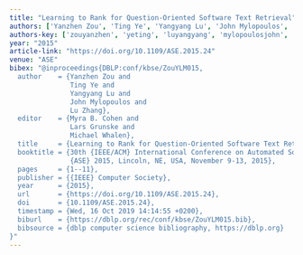 ```yaml
---
title: "Learning to Rank for Question-Oriented Software Text Retrieval"
authors: ['Yanzhen Zou', 'Ting Ye', 'Yangyang Lu', 'John Mylopoulos', 'Lu Zhang 0023']
authors-key: ['zouyanzhen', 'yeting', 'luyangyang', 'mylopoulosjohn', 'zhanglu']
year: "2015"
article-link: "https://doi.org/10.1109/ASE.2015.24"
venue: "ASE"
bibex: "@inproceedings{DBLP:conf/kbse/ZouYLM015,
  author    = {Yanzhen Zou and
               Ting Ye and
               Yangyang Lu and
               John Mylopoulos and
               Lu Zhang},
  editor    = {Myra B. Cohen and
               Lars Grunske and
               Michael Whalen},
  title     = {Learning to Rank for Question-Oriented Software Text Retrieval {(T)}},
  booktitle = {30th {IEEE/ACM} International Conference on Automated Software Engineering,
               {ASE} 2015, Lincoln, NE, USA, November 9-13, 2015},
  pages     = {1--11},
  publisher = {{IEEE} Computer Society},
  year      = {2015},
  url       = {https://doi.org/10.1109/ASE.2015.24},
  doi       = {10.1109/ASE.2015.24},
  timestamp = {Wed, 16 Oct 2019 14:14:55 +0200},
  biburl    = {https://dblp.org/rec/conf/kbse/ZouYLM015.bib},
  bibsource = {dblp computer science bibliography, https://dblp.org}
}"
---
```

